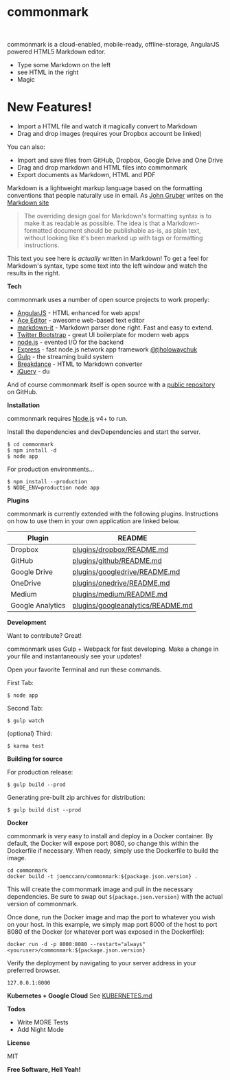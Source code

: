 # commonmark

![]()
![]()


commonmark is a cloud-enabled, mobile-ready, offline-storage, AngularJS powered HTML5
Markdown editor.

* Type some Markdown on the left
* see HTML in the right
* Magic

# New Features!

* Import a HTML file and watch it magically convert to Markdown
* Drag and drop images (requires your Dropbox account be linked)

You can also:

* Import and save files from GitHub, Dropbox, Google Drive and One Drive
* Drag and drop markdown and HTML files into commonmark
* Export documents as Markdown, HTML and PDF

Markdown is a lightweight markup language based on the formatting conventions that
people naturally use in email. As [John Gruber](https://daringfireball.net/) writes on the [Markdown site](https://daringfireball.net/projects/markdown/)

> The overriding design goal for Markdown's formatting syntax is to make it as
readable as possible. The idea is that a Markdown-formatted document should be
publishable as-is, as plain text, without looking like it's been marked up with
tags or formatting instructions.

This text you see here is _actually_ written in Markdown! To get a feel for Markdown's syntax, type some text into the left window and watch the results in the right.

**Tech**

commonmark uses a number of open source projects to work properly:

* [AngularJS](https://angularjs.org/) - HTML enhanced for web apps!
* [Ace Editor](http://ace.ajax.org/) - awesome web-based text editor
* [markdown-it](https://github.com/markdown-it/markdown-it) - Markdown parser done right. Fast and easy to extend.
* [Twitter Bootstrap](https://twitter.github.com/bootstrap/) - great UI boilerplate for modern web apps
* [node.js](https://nodejs.org/en/) - evented I/O for the backend
* [Express](http://expressjs.com/) - fast node.js network app framework [@tjholowaychuk](https://twitter.com/tjholowaychuk)
* [Gulp](https://gulpjs.com/) - the streaming build system
* [Breakdance](https://breakdance.github.io/breakdance/) - HTML to Markdown converter
* [jQuery](https://jquery.com/) - du

And of course commonmark itself is open source with a [public repository](https://github.com/joemccann/commonmark) on GitHub.

**Installation**

commonmark requires [Node.js](https://nodejs.org/en/) v4+ to run.

Install the dependencies and devDependencies and start the server.

```
$ cd commonmark
$ npm install -d
$ node app
```
For production environments...

```
$ npm install --production
$ NODE_ENV=production node app
```

**Plugins**

commonmark is currently extended with the following plugins. Instructions on how to
use them in your own application are linked below.

|**Plugin**|**README**|
|---|---|
|Dropbox|[plugins/dropbox/README.md](https://github.com/joemccann/commonmark/tree/master/plugins/dropbox/README.md)|
|GitHub|[plugins/github/README.md](https://github.com/joemccann/commonmark/tree/master/plugins/github/README.md)|
|Google Drive|[plugins/googledrive/README.md](https://github.com/joemccann/commonmark/tree/master/plugins/googledrive/README.md)|
|OneDrive|[plugins/onedrive/README.md](https://github.com/joemccann/commonmark/tree/master/plugins/onedrive/README.md)|
|Medium|[plugins/medium/README.md](https://github.com/joemccann/commonmark/tree/master/plugins/medium/README.md)|
|Google Analytics|[plugins/googleanalytics/README.md](https://github.com/RahulHP/commonmark/blob/master/plugins/googleanalytics/README.md)|

**Development**

Want to contribute? Great!

commonmark uses Gulp + Webpack for fast developing. Make a change in your file and
instantaneously see your updates!

Open your favorite Terminal and run these commands.

First Tab:

```
$ node app
```
Second Tab:

```
$ gulp watch
```

(optional) Third:

```
$ karma test
```

**Building for source**

For production release:

```
$ gulp build --prod
```

Generating pre-built zip archives for distribution:

```
$ gulp build dist --prod
```

**Docker**

commonmark is very easy to install and deploy in a Docker container.
By default, the Docker will expose port 8080, so change this within the Dockerfile if
necessary. When ready, simply use the Dockerfile to build the image.

```
cd commonmark
docker build -t joemccann/commonmark:${package.json.version} .
```

This will create the commonmark image and pull in the necessary dependencies. Be sure
to swap out ```${package.json.version}``` with the actual version of commonmark.

Once done, run the Docker image and map the port to whatever you wish on your host. In
this example, we simply map port 8000 of the host to port 8080 of the Docker (or
whatever port was exposed in the Dockerfile):

```
docker run -d -p 8000:8080 --restart="always"
<youruser>/commonmark:${package.json.version}
```

Verify the deployment by navigating to your server address in your preferred browser.

```
127.0.0.1:8000
```

**Kubernetes + Google Cloud**
See [KUBERNETES.md](https://github.com/joemccann/commonmark/blob/master/KUBERNETES.md)

**Todos**

* Write MORE Tests
* Add Night Mode

**License**

MIT

**Free Software, Hell Yeah!**